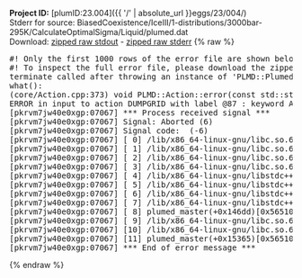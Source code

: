 **Project ID:** [plumID:23.004]({{ '/' | absolute_url }}eggs/23/004/)  
Stderr for source:  BiasedCoexistence/IceIII/1-distributions/3000bar-295K/CalculateOptimalSigma/Liquid/plumed.dat   
Download: [zipped raw stdout](plumed.dat.plumed_master.stdout.txt.zip) - [zipped raw stderr](plumed.dat.plumed_master.stderr.txt.zip) 
{% raw %}
<pre>
#! Only the first 1000 rows of the error file are shown below
#! To inspect the full error file, please download the zipped raw stderr file above
terminate called after throwing an instance of 'PLMD::Plumed::ExceptionError'
what():
(core/Action.cpp:373) void PLMD::Action::error(const std::string&) const
ERROR in input to action DUMPGRID with label @87 : keyword ARG is compulsory for this action
[pkrvm7jw40e0xgp:07067] *** Process received signal ***
[pkrvm7jw40e0xgp:07067] Signal: Aborted (6)
[pkrvm7jw40e0xgp:07067] Signal code:  (-6)
[pkrvm7jw40e0xgp:07067] [ 0] /lib/x86_64-linux-gnu/libc.so.6(+0x45330)[0x7f0901445330]
[pkrvm7jw40e0xgp:07067] [ 1] /lib/x86_64-linux-gnu/libc.so.6(pthread_kill+0x11c)[0x7f090149eb2c]
[pkrvm7jw40e0xgp:07067] [ 2] /lib/x86_64-linux-gnu/libc.so.6(gsignal+0x1e)[0x7f090144527e]
[pkrvm7jw40e0xgp:07067] [ 3] /lib/x86_64-linux-gnu/libc.so.6(abort+0xdf)[0x7f09014288ff]
[pkrvm7jw40e0xgp:07067] [ 4] /lib/x86_64-linux-gnu/libstdc++.so.6(+0xa5ff5)[0x7f09018a5ff5]
[pkrvm7jw40e0xgp:07067] [ 5] /lib/x86_64-linux-gnu/libstdc++.so.6(+0xbb0da)[0x7f09018bb0da]
[pkrvm7jw40e0xgp:07067] [ 6] /lib/x86_64-linux-gnu/libstdc++.so.6(_ZSt10unexpectedv+0x0)[0x7f09018a5a55]
[pkrvm7jw40e0xgp:07067] [ 7] /lib/x86_64-linux-gnu/libstdc++.so.6(+0xa5a6f)[0x7f09018a5a6f]
[pkrvm7jw40e0xgp:07067] [ 8] plumed_master(+0x146dd)[0x56510ceb46dd]
[pkrvm7jw40e0xgp:07067] [ 9] /lib/x86_64-linux-gnu/libc.so.6(+0x2a1ca)[0x7f090142a1ca]
[pkrvm7jw40e0xgp:07067] [10] /lib/x86_64-linux-gnu/libc.so.6(__libc_start_main+0x8b)[0x7f090142a28b]
[pkrvm7jw40e0xgp:07067] [11] plumed_master(+0x15365)[0x56510ceb5365]
[pkrvm7jw40e0xgp:07067] *** End of error message ***
</pre>
{% endraw %}
